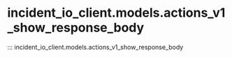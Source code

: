# incident_io_client.models.actions_v1_show_response_body

::: incident_io_client.models.actions_v1_show_response_body

